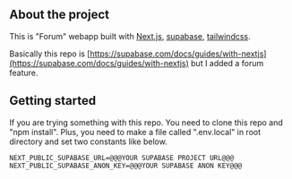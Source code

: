 ## About the project
This is "Forum" webapp built with [Next.js](https://nextjs.org/), [supabase](https://supabase.com/), [tailwindcss](https://tailwindcss.com).

Basically this repo is [https://supabase.com/docs/guides/with-nextjs](https://supabase.com/docs/guides/with-nextjs) but I added a forum feature.

## Getting started
If you are trying something with this repo. You need to clone this repo and "npm install". Plus, you need to make a file called ".env.local" in root directory and set two constants like below.

```
NEXT_PUBLIC_SUPABASE_URL=@@@YOUR SUPABASE PROJECT URL@@@
NEXT_PUBLIC_SUPABASE_ANON_KEY=@@@YOUR SUPABASE ANON KEY@@@
```